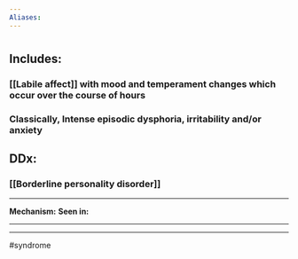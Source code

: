 ```yaml
---
Aliases:
---
```

# 
## Includes:
### [[Labile affect]] with mood and temperament changes which occur over the course of hours
### Classically, Intense episodic dysphoria, irritability and/or anxiety
## DDx:
### [[Borderline personality disorder]]

---
**Mechanism:**
**Seen in:**

---


---
#syndrome 